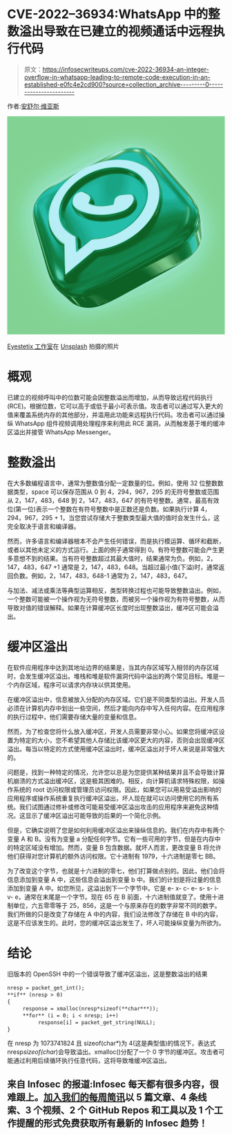 # CVE-2022–36934:WhatsApp 中的整数溢出导致在已建立的视频通话中远程执行代码

> 原文：<https://infosecwriteups.com/cve-2022-36934-an-integer-overflow-in-whatsapp-leading-to-remote-code-execution-in-an-established-e0fc4e2cd900?source=collection_archive---------0----------------------->

作者:[安舒尔·维亚斯](https://www.instagram.com/_ansh_vyas/)

![](img/1dd0f988c3528014685fdd80d33f7852.png)

[Eyestetix 工作室](https://unsplash.com/@eyestetix?utm_source=medium&utm_medium=referral)在 [Unsplash](https://unsplash.com?utm_source=medium&utm_medium=referral) 拍摄的照片

# 概观

已建立的视频呼叫中的位数可能会因整数溢出而增加，从而导致远程代码执行(RCE)。根据位数，它可以高于或低于最小可表示值。攻击者可以通过写入更大的值来覆盖系统内存的其他部分，并滥用此功能来远程执行代码。攻击者可以通过操纵 WhatsApp 组件视频调用处理程序来利用此 RCE 漏洞，从而触发基于堆的缓冲区溢出并接管 WhatsApp Messenger。

# 整数溢出

在大多数编程语言中，通常为整数值分配一定数量的位。例如，使用 32 位整数数据类型，space 可以保存范围从 0 到 4，294，967，295 的无符号整数或范围从 2，147，483，648 到 2，147，483，647 的有符号整数。通常，最高有效位(第一位)表示一个整数在有符号整数中是正数还是负数。如果执行计算 4，294，967，295 + 1，当您尝试存储大于整数类型最大值的值时会发生什么，这完全取决于语言和编译器。

然而，许多语言和编译器根本不会产生任何错误，而是执行模运算、循环和截断，或者以其他未定义的方式运行。上面的例子通常得到 0。有符号整数可能会产生更多意想不到的结果。当有符号整数超过其最大值时，结果通常为负。例如，2，147，483，647 +1 通常是 2，147，483，648。当超过最小值(下溢)时，通常返回负数。例如，2，147，483，648-1 通常为 2，147，483，647。

与加法、减法或乘法等典型运算相反，类型转换过程也可能导致整数溢出。例如，一个整数可能被一个操作视为无符号整数，而被另一个操作视为有符号整数，从而导致对值的错误解释。如果在计算缓冲区长度时出现整数溢出，缓冲区可能会溢出。

# 缓冲区溢出

在软件应用程序中达到其地址边界的结果是，当其内存区域写入相邻的内存区域时，会发生缓冲区溢出。堆栈和堆是软件漏洞代码中溢出的两个常见目标。堆是一个内存区域，程序可以请求内存块以供其使用。

在缓冲区溢出中，信息被放入分配的内存区域。它们是不同类型的溢出。开发人员必须在计算机内存中划出一些空间，然后才能向内存中写入任何内容。在应用程序的执行过程中，他们需要存储大量的变量和信息。

然而，为了检查您将什么放入缓冲区，开发人员需要非常小心。如果您将缓冲区设置为特定的大小，您不希望其他人存储比该缓冲区更大的内容，否则会出现缓冲区溢出。每当以特定的方式使用缓冲区溢出时，缓冲区溢出对于坏人来说是非常强大的。

问题是，找到一种特定的情况，允许您以总是为您提供某种结果并且不会导致计算机崩溃的方式溢出缓冲区，这是极其困难的。相反，向计算机请求特殊权限，如操作系统的 root 访问权限或管理员访问权限。因此，如果您可以用易受溢出影响的应用程序或操作系统重复执行缓冲区溢出，坏人现在就可以访问使用它的所有系统。我们试图通过修补或修改可能易受缓冲区溢出攻击的应用程序来避免这种情况。这显示了缓冲区溢出可能导致的后果的一个简化示例。

但是，它确实说明了您是如何利用缓冲区溢出来操纵信息的。我们在内存中有两个变量 A 和 B。没有为变量 a 分配任何字节。它有一些可用的字节，但是在内存中的特定区域没有增加。然而，变量 B 包含数据。就坏人而言，更改变量 B 将允许他们获得对您计算机的额外访问权限。它十进制有 1979，十六进制是零七 BB。

为了改变这个字节，也就是十六进制的零七，他们打算做点别的。因此，他们会将信息添加到变量 A 中，这些信息会溢出到变量 b 中。我们的计划是将过量的信息添加到变量 A 中。如您所见，这溢出到下一个字节中。它是 e- x- c- e- s- s- i- v- e，通常在末尾是一个字节。现在 65 在 B 前面，十六进制值就变了。使用十进制单位，六五零零等于 25，856，这是一个与原来存在的数字非常不同的数字。我们所做的只是改变了存储在 A 中的内容，我们设法修改了存储在 B 中的内容，这是不应该发生的。此时，您的缓冲区溢出发生了，坏人可能操纵变量为所欲为。

# 结论

旧版本的 OpenSSH 中的一个错误导致了缓冲区溢出，这是整数溢出的结果

```
nresp = packet_get_int(); 
**if** (nresp > 0) 
{  
     response = xmalloc(nresp*sizeof(**char***));  
     **for** (i = 0; i < nresp; i++)   
          response[i] = packet_get_string(NULL); 
}
```

在 nresp 为 1073741824 且 sizeof(char*)为 4(这是典型值)的情况下，表达式 nresp*sizeof(char*)会导致溢出。xmalloc()分配了一个 0 字节的缓冲区。攻击者可能通过利用后续循环执行任意代码，这将导致堆缓冲区溢出。

## 来自 Infosec 的报道:Infosec 每天都有很多内容，很难跟上。[加入我们的每周简讯](https://weekly.infosecwriteups.com/)以 5 篇文章、4 条线索、3 个视频、2 个 GitHub Repos 和工具以及 1 个工作提醒的形式免费获取所有最新的 Infosec 趋势！